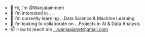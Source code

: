 - 👋 Hi, I’m @Wanjatainment
- 👀 I’m interested in ...
- 🌱 I’m currently learning ...Data Science & Machine Learning
- 💞️ I’m looking to collaborate on ...Projects in AI & Data Analysis
- 📫 How to reach me ...wanjaajanet@gmail.com


<!---
Wanjatainment/Wanjatainment is a ✨ special ✨ repository because its `README.md` (this file) appears on your GitHub profile.
You can click the Preview link to take a look at your changes.
--->
